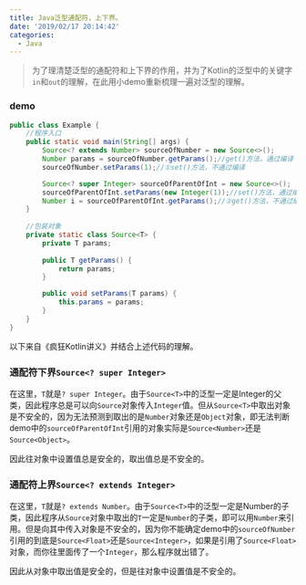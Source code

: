 ```yaml
---
title: Java泛型通配符，上下界。
date: '2019/02/17 20:14:42'
categories:
  - Java
---
```


> 为了理清楚泛型的通配符和上下界的作用，并为了Kotlin的泛型中的关键字`in`和`out`的理解，在此用小demo重新梳理一遍对泛型的理解。

### demo

```java
public class Example {
    //程序入口
    public static void main(String[] args) {
        Source<? extends Number> sourceOfNumber = new Source<>();
        Number params = sourceOfNumber.getParams();//get()方法，通过编译
        sourceOfNumber.setParams(1);//①set()方法，不通过编译

        Source<? super Integer> sourceOfParentOfInt = new Source<>();
        sourceOfParentOfInt.setParams(new Integer(1));//set()方法，通过编译
        Number i = sourceOfParentOfInt.getParams();//②get()方法，不通过编译
    }
	
    //包装对象
    private static class Source<T> {
        private T params;
        
        public T getParams() {
            return params;
        }

        public void setParams(T params) {
            this.params = params;
        }
    }
}
```

以下来自《疯狂Kotlin讲义》并结合上述代码的理解。

### 通配符下界`Source<? super Integer>`

在这里，`T`就是`? super Integer`。由于`Source<T>`中的泛型一定是Integer的父类，因此程序总是可以向`Source`对象传入`Integer`值。但从`Source<T>`中取出对象是不安全的，因为无法预测到取出的是`Number`对象还是`Object`对象，即无法判断demo中的`sourceOfParentOfInt`引用的对象实际是`Source<Number>`还是`Source<Object>`。

因此往对象中设置值总是安全的，取出值总是不安全的。

### 通配符上界`Source<? extends Integer>`

在这里，`T`就是`? extends Number`。由于`Source<T>`中的泛型一定是Number的子类，因此程序从`Source`对象中取出的`T`一定是`Number`的子类，即可以用`Number`来引用。但是向其中传入对象是不安全的，因为你不能确定demo中的`sourceOfNumber`引用的到底是`Source<Float>`还是`Source<Integer>`，如果是引用了`Source<Float>`对象，而你往里面传了一个`Integer`，那么程序就出错了。

因此从对象中取出值是安全的，但是往对象中设置值是不安全的。

                                                                                                                                                                                                                                                                                                                                                                                                                                                                                                                                                                                                                                                                                                                                                                                                                                                                                                                                                                                                                                                                                                                                                                                                                                                                                                                                                                                                                                                                                                                                                                                                                                                                                                                                                                                                                                                                                                                                                                                                                                                                                                                                                                                                                                                                                                                                                                                                                                                                                                                                                                                                                                                                                                                                                                                                                                                                                                                                                                                                                                                                                                                                                                                                                                                                                                                                                                                                                                                                                                                                                                                                                                                                                                                                                                                                                                                                                                                                                                                                                                                                                                                                                                                                                                                                                                                                                                                                                                                                                                                                                                                                                                                                                                                                                                                                                                                                                                                                                                                                                                                                                                                                                                                                                                                                                                                                                                                                                                                                                                                                                                                                                                                                                                                                                                                                                                                                                                                                                                                                                                                                                                                                                                                                                                                                                                                                                                                                                                                                                                                                                                                                                                                                                                                                                                                                                                                                                                                                                                                                                                                                                                                                                                                                                                                                                                                                                                                                                                                                                                                                                                                                                                                                                                                                                                                                                                                                                                                                                                                                                                                                                                                                                                                                                                                                                                                                                                            